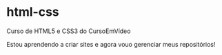 # html-css
 
Curso de HTML5 e CSS3 do CursoEmVídeo

Estou aprendendo a criar sites e agora vouo gerenciar meus repositórios!